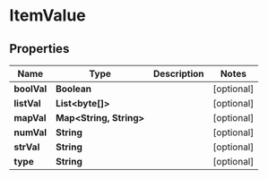 

# ItemValue

## Properties

Name | Type | Description | Notes
------------ | ------------- | ------------- | -------------
**boolVal** | **Boolean** |  |  [optional]
**listVal** | **List&lt;byte[]&gt;** |  |  [optional]
**mapVal** | **Map&lt;String, String&gt;** |  |  [optional]
**numVal** | **String** |  |  [optional]
**strVal** | **String** |  |  [optional]
**type** | **String** |  |  [optional]




